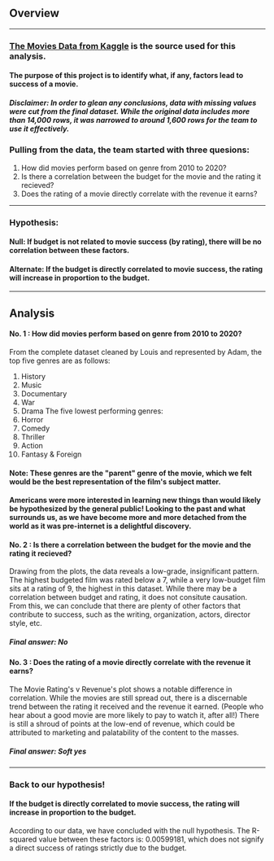 ## Overview
--- 
### [The Movies Data from Kaggle](https://www.kaggle.com/datasets/rounakbanik/the-movies-dataset) is the source used for this analysis.
#### The purpose of this project is to identify what, if any, factors lead to success of a movie.
##### Disclaimer: In order to glean any conclusions, data with missing values were cut from the final dataset. While the original data includes more than 14,000 rows, it was narrowed to around 1,600 rows for the team to use it effectively.
### Pulling from the data, the team started with three quesions:
1. How did movies perform based on genre from 2010 to 2020?
2. Is there a correlation between the budget for the movie and the rating it recieved?
3. Does the rating of a movie directly correlate with the revenue it earns?
---
### Hypothesis:
#### Null: If budget is not related to movie success (by rating), there will be no correlation between these factors.
#### Alternate: If the budget is directly correlated to movie success, the rating will increase in proportion to the budget.
---
## Analysis
#### No. 1 : How did movies perform based on genre from 2010 to 2020?
From the complete dataset cleaned by Louis and represented by Adam, the top five genres are as follows:
  1. History
  2. Music
  3. Documentary
  4. War
  5. Drama
The five lowest performing genres:
  1. Horror
  2. Comedy
  3. Thriller
  4. Action
  5. Fantasy & Foreign
#### Note: These genres are the "parent" genre of the movie, which we felt would be the best representation of the film's subject matter.
#### Americans were more interested in learning new things than would likely be hypothesized by the general public! Looking to the past and what surrounds us, as we have become more and more detached from the world as it was pre-internet is a delightful discovery.
#### No. 2 : Is there a correlation between the budget for the movie and the rating it recieved?
Drawing from the plots, the data reveals a low-grade, insignificant pattern. The highest budgeted film was rated below a 7, while a very low-budget film sits at a rating of 9, the highest in this dataset. While there may be a correlation between budget and rating, it does not consitute causation. From this, we can conclude that there are plenty of other factors that contribute to success, such as the writing, organization, actors, director style, etc.
##### Final answer: No
#### No. 3 : Does the rating of a movie directly correlate with the revenue it earns?
The Movie Rating's v Revenue's plot shows a notable difference in correlation. While the movies are still spread out, there is a discernable trend between the rating it received and the revenue it earned. (People who hear about a good movie are more likely to pay to watch it, after all!) There is still a shroud of points at the low-end of revenue, which could be attributed to marketing and palatability of the content to the masses.
##### Final answer: Soft yes
---
### Back to our hypothesis!
#### If the budget is directly correlated to movie success, the rating will increase in proportion to the budget.
According to our data, we have concluded with the null hypothesis. The R-squared value between these factors is: 0.00599181, which does not signify a direct success of ratings strictly due to the budget. 
